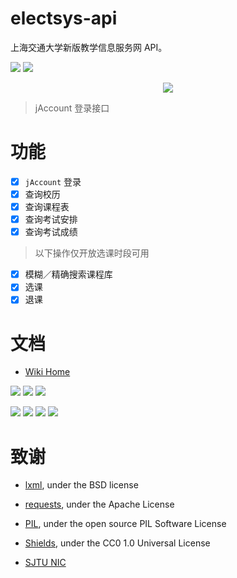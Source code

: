 # electsys-api
上海交通大学新版教学信息服务网 API。


![](https://img.shields.io/badge/python-3.x-blue.svg)
[![](https://img.shields.io/github/last-commit/google/skia.svg)](https://github.com/yuxiqian/electsys-api/)

<div align=center>
    <img src="https://raw.githubusercontent.com/yuxiqian/electsys-api/master/screenshots/login_captcha.png"/>
</div>

> jAccount 登录接口

# 功能
 - [x] `jAccount` 登录
 - [x] 查询校历
 - [x] 查询课程表
 - [x] 查询考试安排
 - [x] 查询考试成绩
 
 > 以下操作仅开放选课时段可用
 - [x] 模糊／精确搜索课程库
 - [x] 选课
 - [x] 退课

# 文档
* [Wiki Home](https://github.com/yuxiqian/electsys-api/wiki)

[![](https://img.shields.io/badge/模块-登录-brightgreen.svg)](https://github.com/yuxiqian/electsys-api/wiki/login-模块)
[![](https://img.shields.io/badge/模块-会话-red.svg)](https://github.com/yuxiqian/electsys-api/wiki/session-模块)
[![](https://img.shields.io/badge/模块-功能-lightgrey.svg)](https://github.com/yuxiqian/electsys-api/wiki/功能模块)

[![](https://img.shields.io/badge/结构-课程表-blue.svg)](https://github.com/yuxiqian/electsys-api/wiki/PersonalCourse-结构)
[![](https://img.shields.io/badge/结构-考试安排-ff69b4.svg)](https://github.com/yuxiqian/electsys-api/wiki/PersonalExam-结构)
[![](https://img.shields.io/badge/结构-考试成绩-orange.svg)](https://github.com/yuxiqian/electsys-api/wiki/PersonalScore-结构)
[![](https://img.shields.io/badge/结构-待选课程-5e3d50.svg)](https://github.com/yuxiqian/electsys-api/wiki/ElectCourse-结构)

# 致谢

* [lxml](https://github.com/lxml/lxml), under the BSD license

* [requests](https://github.com/requests/requests), under the Apache License

* [PIL](https://github.com/python-pillow/Pillow), under the open source PIL Software License

* [Shields](https://github.com/badges/shields/), under the CC0 1.0 Universal License

* [SJTU NIC](https://net.sjtu.edu.cn)
